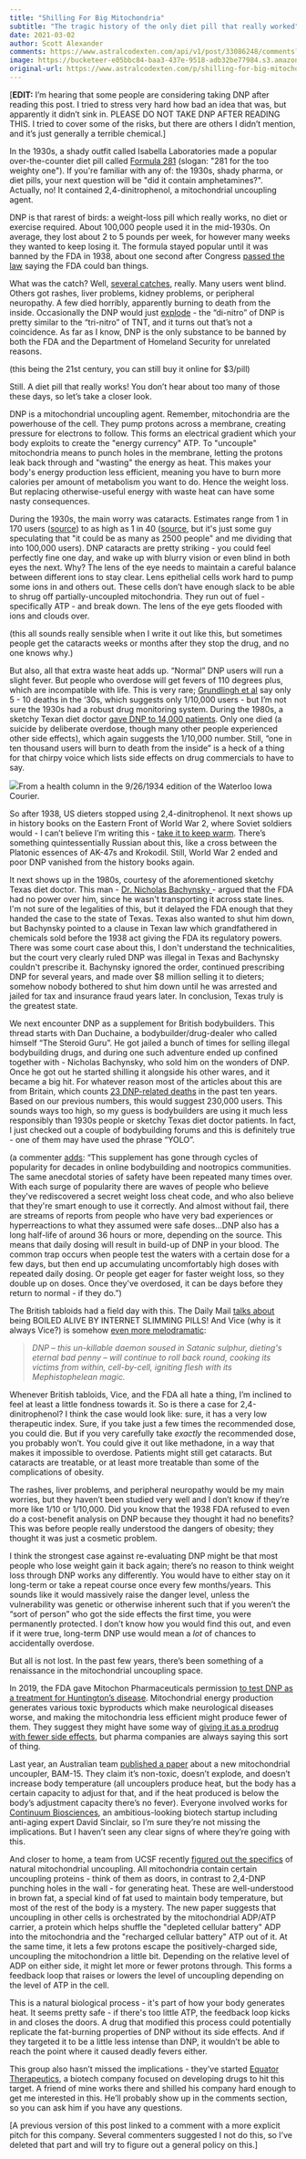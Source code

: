 ```yaml
---
title: "Shilling For Big Mitochondria"
subtitle: "The tragic history of the only diet pill that really worked"
date: 2021-03-02
author: Scott Alexander
comments: https://www.astralcodexten.com/api/v1/post/33086248/comments?&all_comments=true
image: https://bucketeer-e05bbc84-baa3-437e-9518-adb32be77984.s3.amazonaws.com/public/images/d159ada4-5ab7-470a-82ad-946d671859fd_618x496.jpeg
original-url: https://www.astralcodexten.com/p/shilling-for-big-mitochondria
---
```

[**EDIT:** I’m hearing that some people are considering taking DNP after reading this post. I tried to stress very hard how bad an idea that was, but apparently it didn’t sink in. PLEASE DO NOT TAKE DNP AFTER READING THIS. I tried to cover some of the risks, but there are others I didn’t mention, and it’s just generally a terrible chemical.]

In the 1930s, a shady outfit called Isabella Laboratories made a popular over-the-counter diet pill called [Formula 281](https://www.sciencedirect.com/science/article/abs/pii/S0273230007000426) (slogan: "281 for the too weighty one"). If you're familiar with any of: the 1930s, shady pharma, or diet pills, your next question will be "did it contain amphetamines?". Actually, no! It contained 2,4-dinitrophenol, a mitochondrial uncoupling agent.

DNP is that rarest of birds: a weight-loss pill which really works, no diet or exercise required. About 100,000 people used it in the mid-1930s. On average, they lost about 2 to 5 pounds per week, for however many weeks they wanted to keep losing it. The formula stayed popular until it was banned by the FDA in 1938, about one second after Congress [passed the law](https://www.fda.gov/about-fda/fdas-evolving-regulatory-powers/part-ii-1938-food-drug-cosmetic-act) saying the FDA could ban things. 

What was the catch? Well, [several catches](https://link.springer.com/article/10.1007/s13181-011-0162-6), really. Many users went blind. Others got rashes, liver problems, kidney problems, or peripheral neuropathy. A few died horribly, apparently burning to death from the inside. Occasionally the DNP would just [explode](http://www.essex-fire.gov.uk/_img/pics/pdf_1540824107.pdf) \- the “di-nitro” of DNP is pretty similar to the “tri-nitro” of TNT, and it turns out that’s not a coincidence. As far as I know, DNP is the only substance to be banned by both the FDA and the Department of Homeland Security for unrelated reasons.

(this being the 21st century, you can still buy it online for $3/pill)

Still. A diet pill that really works! You don’t hear about too many of those these days, so let’s take a closer look.

DNP is a mitochondrial uncoupling agent. Remember, mitochondria are the powerhouse of the cell. They pump protons across a membrane, creating pressure for electrons to follow. This forms an electrical gradient which your body exploits to create the "energy currency" ATP. To "uncouple" mitochondria means to punch holes in the membrane, letting the protons leak back through and "wasting" the energy as heat. This makes your body's energy production less efficient, meaning you have to burn more calories per amount of metabolism you want to do. Hence the weight loss. But replacing otherwise-useful energy with waste heat can have some nasty consequences. 

During the 1930s, the main worry was cataracts. Estimates range from 1 in 170 users ([source](https://www.atsdr.cdc.gov/ToxProfiles/tp64-c2.pdf)) to as high as 1 in 40 ([source](https://sci-hub.st/https://www.sciencedirect.com/science/article/abs/pii/S0273230007000426?via%3Dihub), but it's just some guy speculating that "it could be as many as 2500 people" and me dividing that into 100,000 users). DNP cataracts are pretty striking - you could feel perfectly fine one day, and wake up with blurry vision or even blind in both eyes the next. Why? The lens of the eye needs to maintain a careful balance between different ions to stay clear. Lens epithelial cells work hard to pump some ions in and others out. These cells don’t have enough slack to be able to shrug off partially-uncoupled mitochondria. They run out of fuel - specifically ATP - and break down. The lens of the eye gets flooded with ions and clouds over.

(this all sounds really sensible when I write it out like this, but sometimes people get the cataracts weeks or months after they stop the drug, and no one knows why.)

But also, all that extra waste heat adds up. “Normal” DNP users will run a slight fever. But people who overdose will get fevers of 110 degrees plus, which are incompatible with life. This is very rare; [Grundlingh et al](https://www.ncbi.nlm.nih.gov/pmc/articles/PMC3550200/) say only 5 - 10 deaths in the ‘30s, which suggests only 1/10,000 users - but I’m not sure the 1930s had a robust drug monitoring system. During the 1980s, a sketchy Texan diet doctor [gave DNP to 14,000 patients](https://quackwatch.org/consumer-protection/FDAActions/bachynsky/). Only one died (a suicide by deliberate overdose, though many other people experienced other side effects), which again suggests the 1/10,000 number. Still, “one in ten thousand users will burn to death from the inside” is a heck of a thing for that chirpy voice which lists side effects on drug commercials to have to say.

[![](https://substackcdn.com/image/fetch/w_1456,c_limit,f_auto,q_auto:good,fl_progressive:steep/https%3A%2F%2Fbucketeer-e05bbc84-baa3-437e-9518-adb32be77984.s3.amazonaws.com%2Fpublic%2Fimages%2F05acf1c7-541c-4090-937a-4c97cd35d299_351x664.png)](https://substackcdn.com/image/fetch/f_auto,q_auto:good,fl_progressive:steep/https%3A%2F%2Fbucketeer-e05bbc84-baa3-437e-9518-adb32be77984.s3.amazonaws.com%2Fpublic%2Fimages%2F05acf1c7-541c-4090-937a-4c97cd35d299_351x664.png)From a health column in the 9/26/1934 edition of the Waterloo Iowa Courier. 

So after 1938, US dieters stopped using 2,4-dinitrophenol. It next shows up in history books on the Eastern Front of World War 2, where Soviet soldiers would - I can’t believe I’m writing this - [take it to keep warm](https://www.wearethemighty.com/mighty-history/drug-russians-took-beat-nazis/). There’s something quintessentially Russian about this, like a cross between the Platonic essences of AK-47s and Krokodil. Still, World War 2 ended and poor DNP vanished from the history books again.

It next shows up in the 1980s, courtesy of the aforementioned sketchy Texas diet doctor. This man - [Dr. Nicholas Bachynsky ](https://quackwatch.org/consumer-protection/FDAActions/bachynsky/)\- argued that the FDA had no power over him, since he wasn't transporting it across state lines. I'm not sure of the legalities of this, but it delayed the FDA enough that they handed the case to the state of Texas. Texas also wanted to shut him down, but Bachynsky pointed to a clause in Texan law which grandfathered in chemicals sold before the 1938 act giving the FDA its regulatory powers. There was some court case about this, I don't understand the technicalities, but the court very clearly ruled DNP was illegal in Texas and Bachynsky couldn't prescribe it. Bachynsky ignored the order, continued prescribing DNP for several years, and made over $8 million selling it to dieters; somehow nobody bothered to shut him down until he was arrested and jailed for tax and insurance fraud years later. In conclusion, Texas truly is the greatest state.

We next encounter DNP as a supplement for British bodybuilders. This thread starts with Dan Duchaine, a bodybuilder/drug-dealer who called himself “The Steroid Guru”. He got jailed a bunch of times for selling illegal bodybuilding drugs, and during one such adventure ended up confined together with - Nicholas Bachynsky, who sold him on the wonders of DNP. Once he got out he started shilling it alongside his other wares, and it became a big hit. For whatever reason most of the articles about this are from Britain, which counts [23 DNP-related deaths](https://commonsciencespace.com/how-dnp-dinitrophenol-kills/) in the past ten years. Based on our previous numbers, this would suggest 230,000 users. This sounds ways too high, so my guess is bodybuilders are using it much less responsibly than 1930s people or sketchy Texas diet doctor patients. In fact, I just checked out a couple of bodybuilding forums and this is definitely true - one of them may have used the phrase “YOLO”.

(a commenter [adds](https://www.reddit.com/r/slatestarcodex/comments/lw9rft/shilling_for_big_mitochondria/gpg4g3i/): “This supplement has gone through cycles of popularity for decades in online bodybuilding and nootropics communities. The same anecdotal stories of safety have been repeated many times over. With each surge of popularity there are waves of people who believe they've rediscovered a secret weight loss cheat code, and who also believe that they're smart enough to use it correctly. And almost without fail, there are streams of reports from people who have very bad experiences or hyperreactions to what they assumed were safe doses…DNP also has a long half-life of around 36 hours or more, depending on the source. This means that daily dosing will result in build-up of DNP in your blood. The common trap occurs when people test the waters with a certain dose for a few days, but then end up accumulating uncomfortably high doses with repeated daily dosing. Or people get eager for faster weight loss, so they double up on doses. Once they've overdosed, it can be days before they return to normal - if they do.”)

The British tabloids had a field day with this. The Daily Mail [talks about](https://www.dailymail.co.uk/femail/article-2315433/Sarah-Houston-cause-death-Boiled-alive-internet-slimming-pills-DNP.html) being BOILED ALIVE BY INTERNET SLIMMING PILLS! And Vice (why is it always Vice?) is somehow [even more melodramatic](https://www.vice.com/en/article/bjbyw5/the-killer-weight-loss-drug-dnp-is-still-claiming-young-lives): 

> _DNP – this un-killable daemon soused in Satanic sulphur, dieting's eternal bad penny – will continue to roll back round, cooking its victims from within, cell-by-cell, igniting flesh with its Mephistophelean magic._

Whenever British tabloids, Vice, and the FDA all hate a thing, I’m inclined to feel at least a little fondness towards it. So is there a case for 2,4-dinitrophenol? I think the case would look like: sure, it has a very low therapeutic index. Sure, if you take just a few times the recommended dose, you could die. But if you very carefully take _exactly_ the recommended dose, you probably won’t. You could give it out like methadone, in a way that makes it impossible to overdose. Patients might still get cataracts. But cataracts are treatable, or at least more treatable than some of the complications of obesity. 

The rashes, liver problems, and peripheral neuropathy would be my main worries, but they haven’t been studied very well and I don’t know if they’re more like 1/10 or 1/10,000. Did you know that the 1938 FDA refused to even do a cost-benefit analysis on DNP because they thought it had no benefits? This was before people really understood the dangers of obesity; they thought it was just a cosmetic problem. 

I think the strongest case against re-evaluating DNP might be that most people who lose weight gain it back again; there’s no reason to think weight loss through DNP works any differently. You would have to either stay on it long-term or take a repeat course once every few months/years. This sounds like it would massively raise the danger level, unless the vulnerability was genetic or otherwise inherent such that if you weren’t the “sort of person” who got the side effects the first time, you were permanently protected. I don’t know how you would find this out, and even if it were true, long-term DNP use would mean a _lot_ of chances to accidentally overdose.

But all is not lost. In the past few years, there’s been something of a renaissance in the mitochondrial uncoupling space.

In 2019, the FDA gave Mitochon Pharmaceuticals permission [to test DNP as a treatment for Huntington’s disease](https://www.ncbi.nlm.nih.gov/pmc/articles/PMC6468406/). Mitochondrial energy production generates various toxic byproducts which make neurological diseases worse, and making the mitochondria less efficient might produce fewer of them. They suggest they might have some way of [giving it as a prodrug with fewer side effects](https://www.mitochonpharma.com/news/mitochondrial-uncoupling-prodrug-improves-tissue-sparing/), but pharma companies are always saying this sort of thing. 

Last year, an Australian team [published a paper](https://www.nature.com/articles/s41467-020-16298-2) about a new mitochondrial uncoupler, BAM-15. They claim it’s non-toxic, doesn’t explode, and doesn’t increase body temperature (all uncouplers produce heat, but the body has a certain capacity to adjust for that, and if the heat produced is below the body’s adjustment capacity there’s no fever). Everyone involved works for [Continuum Biosciences](https://continuumbio.com/), an ambitious-looking biotech startup including anti-aging expert David Sinclair, so I’m sure they’re not missing the implications. But I haven’t seen any clear signs of where they’re going with this.

And closer to home, a team from UCSF recently [figured out the specifics](https://sci-hub.st/https://www.nature.com/articles/s41586-019-1400-3?draft=collection) of natural mitochondrial uncoupling. All mitochondria contain certain uncoupling proteins - think of them as doors, in contrast to 2,4-DNP punching holes in the wall - for generating heat. These are well-understood in brown fat, a special kind of fat used to maintain body temperature, but most of the rest of the body is a mystery. The new paper suggests that uncoupling in other cells is orchestrated by the mitochondrial ADP/ATP carrier, a protein which helps shuffle the "depleted cellular battery" ADP into the mitochondria and the "recharged cellular battery" ATP out of it. At the same time, it lets a few protons escape the positively-charged side, uncoupling the mitochondrion a little bit. Depending on the relative level of ADP on either side, it might let more or fewer protons through. This forms a feedback loop that raises or lowers the level of uncoupling depending on the level of ATP in the cell.

This is a natural biological process - it's part of how your body generates heat. It seems pretty safe - if there's too little ATP, the feedback loop kicks in and closes the doors. A drug that modified this process could potentially replicate the fat-burning properties of DNP without its side effects. And if they targeted it to be a little less intense than DNP, it wouldn’t be able to reach the point where it caused deadly fevers either.

This group also hasn’t missed the implications - they’ve started [Equator Therapeutics](https://equatortherapeutics.com/index.html#science), a biotech company focused on developing drugs to hit this target. A friend of mine works there and shilled his company hard enough to get me interested in this. He’ll probably show up in the comments section, so you can ask him if you have any questions.

[A previous version of this post linked to a comment with a more explicit pitch for this company. Several commenters suggested I not do this, so I’ve deleted that part and will try to figure out a general policy on this.]
